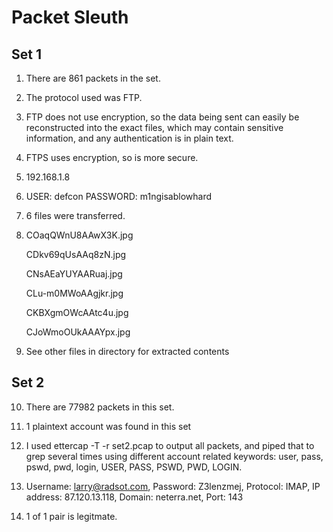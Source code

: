 # Packet Sleuth

## Set 1
1. There are 861 packets in the set.

2. The protocol used was FTP.

3. FTP does not use encryption, so the data being sent can easily be reconstructed into the exact files, which may contain sensitive information, and any authentication is in plain text.

4. FTPS uses encryption, so is more secure.

5. 192.168.1.8

6. USER: defcon PASSWORD: m1ngisablowhard

7. 6 files were transferred.

8. COaqQWnU8AAwX3K.jpg

   CDkv69qUsAAq8zN.jpg

   CNsAEaYUYAARuaj.jpg 

   CLu-m0MWoAAgjkr.jpg

   CKBXgmOWcAAtc4u.jpg

   CJoWmoOUkAAAYpx.jpg

9. See other files in directory for extracted contents

## Set 2

10. There are 77982 packets in this set.

11. 1 plaintext account was found in this set

12. I used ettercap -T -r set2.pcap to output all packets, and piped that to grep several times using different account related keywords: user, pass, pswd, pwd, login, USER, PASS, PSWD, PWD, LOGIN.

13. Username: larry@radsot.com, Password: Z3lenzmej, Protocol: IMAP, IP address: 87.120.13.118, Domain: neterra.net, Port: 143

14. 1 of 1 pair is legitmate.
